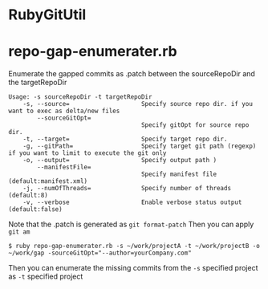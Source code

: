 # RubyGitUtil

# repo-gap-enumerater.rb

Enumerate the gapped commits as .patch between the sourceRepoDir and the targetRepoDir

```
Usage: -s sourceRepoDir -t targetRepoDir
    -s, --source=                    Specify source repo dir. if you want to exec as delta/new files
        --sourceGitOpt=
                                     Specify gitOpt for source repo dir.
    -t, --target=                    Specify target repo dir.
    -g, --gitPath=                   Specify target git path (regexp) if you want to limit to execute the git only
    -o, --output=                    Specify output path )
        --manifestFile=
                                     Specify manifest file (default:manifest.xml)
    -j, --numOfThreads=              Specify number of threads (default:8)
    -v, --verbose                    Enable verbose status output (default:false)
```

Note that the .patch is generated as ```git format-patch```
Then you can apply ```git am```


```
$ ruby repo-gap-enumerater.rb -s ~/work/projectA -t ~/work/projectB -o ~/work/gap -sourceGitOpt="--author=yourCompany.com"
```

Then you can enumerate the missing commits from the ```-s``` specified project as ```-t``` specified project